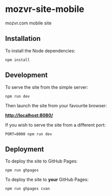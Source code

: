 # mozvr-site-mobile

mozvr.com mobile site


## Installation

To install the Node dependencies:

    npm install


## Development

To serve the site from the simple server:

    npm run dev

Then launch the site from your favourite browser:

[__http://localhost:8080/__](http://localhost:8080/)

If you wish to serve the site from a different port:

    PORT=8000 npm run dev


## Deployment

To deploy the site to GitHub Pages:

    npm run ghpages

To deploy the site to __your__ GitHub Pages:

    npm run ghpages cvan
